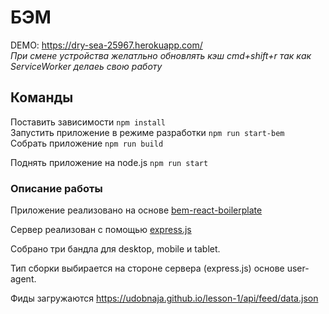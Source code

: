# БЭМ

DEMO: https://dry-sea-25967.herokuapp.com/  
_При смене устройства желатльно обновлять кэш cmd+shift+r так как ServiceWorker делаеь свою работу_

## Команды

Поставить зависимости `npm install` <br>
Запустить приложение в режиме разработки `npm run start-bem`<br>
Собрать приложение `npm run build`<br>

Поднять приложение на node.js `npm run start`

### Описание работы

Приложение реализовано на основе [bem-react-boilerplate](https://github.com/bem/bem-react-boilerplate)

Сервер реализован с помощью [express.js](http://expressjs.com/)

Собрано три бандла для desktop, mobile и tablet.

Тип сборки выбирается на стороне сервера (express.js) основе user-agent. 

Фиды загружаются https://udobnaja.github.io/lesson-1/api/feed/data.json


